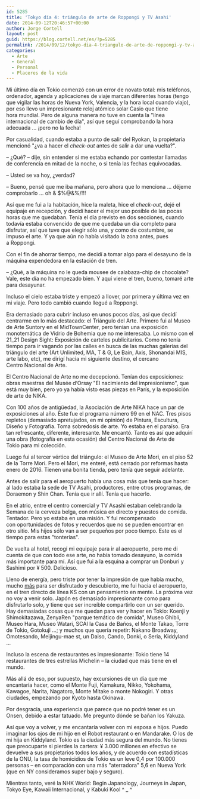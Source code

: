 ```yaml
---
id: 5285
title: 'Tokyo día 4: triángulo de arte de Roppongi y TV Asahi'
date: 2014-09-12T20:46:57+00:00
author: Jorge Cortell
layout: post
guid: https://blog.cortell.net/es/?p=5285
permalink: /2014/09/12/tokyo-dia-4-triangulo-de-arte-de-roppongi-y-tv-asahi/
categories:
  - Arte
  - General
  - Personal
  - Placeres de la vida
---
```

Mi último día en Tokio comenzó con un error de novato total: mis teléfonos, ordenador, agenda y aplicaciones de viaje marcan diferentes horas (tengo que vigilar las horas de Nueva York, Valencia, y la hora local cuando viajo), por eso llevo un impresionante reloj atómico solar Casio que tiene hora mundial. Pero de alguna manera no tuve en cuenta la "línea internacional de cambio de día", así que seguí comprobando la hora adecuada ... ¡pero no la fecha!

Por casualidad, cuando estaba a punto de salir del Ryokan, la propietaria mencionó "¿va a hacer el _check-out_ antes de salir a dar una vuelta?".
  
– ¿Qué? – dije, sin entender si me estaba echando por contestar llamadas de conferencia en mitad de la noche, o si tenía las fechas equivocadas.
  
– Usted se va hoy, ¿verdad?
  
– Bueno, pensé que me iba mañana, pero ahora que lo menciona ... déjeme comprobarlo ... oh & $%@&%/!!!

Así que me fui a la habitación, hice la maleta, hice el _check-out_, dejé el equipaje en recepción, y decidí hacer el mejor uso posible de las pocas horas que me quedaban. Tenía el día previsto en dos secciones, cuando todavía estaba convencido de que me quedaba un día completo para disfrutar, así que tuve que elegir sólo una, y como de costumbre, se impuso el arte. Y ya que aún no había visitado la zona antes, pues a Roppongi.

Con el fin de ahorrar tiempo, me decidí a tomar algo para el desayuno de la máquina expendedora en la estación de tren.
  
– ¿Qué, a la máquina no le queda mousee de calabaza-chip de chocolate? Vale, este día no ha empezado bien. Y aquí viene el tren, bueno, tomaré arte para desayunar.

Incluso el cielo estaba triste y empezó a llover, por primera y última vez en mi viaje. Pero todo cambió cuando llegué a Roppongi.

Era demasiado para cubrir incluso en unos pocos días, así que decidí centrarme en lo más destacado: el Triángulo del Arte. Primero fui al Museo de Arte Suntory en el MidTownCenter, pero tenían una exposición monotemática de Vidrio de Bohemia que no me interesaba. Lo mismo con el 21_21 Design Sight: Exposición de carteles publicitarios. Como no tenía tiempo para ir vagando por las calles en busca de las muchas galerías del triángulo del arte (Art Unlimited, MA, T & G, Le Bain, Axis, Shonandai MIS, arte labo, etc), me dirigí hacia mi siguiente destino, el cercano Centro Nacional de Arte.

El Centro Nacional de Arte no me decepcionó. Tenían dos exposiciones: obras maestras del Musée d‘Orsay "El nacimiento del impresionismo", que está muy bien, pero yo ya había visto esas piezas en París, y la exposición de arte de NIKA.

Con 100 años de antigüedad, la Asociación de Arte NIKA hace un par de exposiciones al año. Este fue el programa número 99 en el NAC. Tres pisos repletos (demasiado apretujados, en mi opinión) de Pintura, Escultura, Diseño y Fotografía. Toma sobredosis de arte. Yo estaba en el paraíso. Era tan refrescante, diferente, interesante. Me encantó. Tanto es así que adquirí una obra (fotografía en esta ocasión) del Centro Nacional de Arte de Tokio para mi colección.

Luego fui al tercer vértice del triángulo: el Museo de Arte Mori, en el piso 52 de la Torre Mori. Pero el Mori, me enteré, está cerrado por reformas hasta enero de 2016. Tienen una bonita tienda, pero tenía que seguir adelante.

Antes de salir para el aeropuerto había una cosa más que tenía que hacer: al lado estaba la sede de TV Asahi, productores, entre otros programas, de Doraemon y Shin Chan. Tenía que ir allí. Tenía que hacerlo.

En el atrio, entre el centro comercial y TV Asashi estaban celebrando la Semana de la cerveza belga, con música en directo y puestos de comida. Tentador. Pero yo estaba en una misión. Y fui recompensado con oportunidades de fotos y recuerdos que no se pueden encontrar en otro sitio. Mis hijos sólo van a ser pequeños por poco tiempo. Este es el tiempo para estas "tonterías".

De vuelta al hotel, recogí mi equipaje para ir al aeropuerto, pero me di cuenta de que con todo ese arte, no había tomado desayuno, la comida más importante para mí. Así que fui a la esquina a comprar un Donburi y Sashimi por ¥ 500. Delicioso.

Lleno de energía, pero triste por tener la impresión de que había mucho, mucho <a title="https://artspacetokyo.com/artmaps" href="https://artspacetokyo.com/artmaps" target="_blank">más</a> para ser disfrutado y descubierto, me fui hacia el aeropuerto, en el tren directo de línea KS con un pensamiento en mente. La próxima vez no voy a venir solo. Japón es demasiado impresionante como para disfrutarlo solo, y tiene que ser increíble compartirlo con un ser querido. Hay demasiadas cosas que me quedan para ver y hacer en Tokio: Koenji y Shimokitazawa, ZenyaRen "parque temático de comida", Museo Ghibli, Museo Hara, Museo Watari, SCAI la Casa de Baños, el Monte Takao, Torre de Tokio, Gotokuji ...; y muchos que quería repetir: Nakano Broadway, Omotesando, Meijingu-mae st, un Daiso, Cando, Donki, o Seria, Kiddyland ...

Incluso la escena de restaurantes es impresionante: Tokio tiene 14 restaurantes de tres estrellas Michelin – la ciudad que más tiene en el mundo.

Más allá de eso, por supuesto, hay excursiones de un día que me encantaría hacer, como el Monte Fuji, Kamakura, Nikko, Yokohama, Kawagoe, Narita, Nagatoro, Monte Mitake o monte Nokogiri. Y otras ciudades, empezando por Kyoto hasta Okinawa.

Por desgracia, una experiencia que parece que no podré tener es un Onsen, debido a estar tatuado. Me pregunto dónde se bañan los Yakuza.

Así que voy a volver, y me encantaría volver con mi esposa e hijos. Puedo imaginar los ojos de mi hijo en el Robot restaurant o en Mandarake. O los de mi hija en Kiddyland. Tokio es la ciudad más segura del mundo. No tienes que preocuparte si pierdes la cartera: ¥ 3.000 millones en efectivo se devuelve a sus propietarios todos los años, y de acuerdo con estadísticas de la ONU, la tasa de homicidios de Tokio es un leve 0,4 por 100.000 personas – en comparación con una más "aterradora" 5,6 en Nueva York (que en NY consideramos super bajo y seguro).

Mientras tanto, veré la NHK World: Begin Japanology, Journeys in Japan, Tokyo Eye, Kawaii Internacional, y Kabuki Kool ^ _ ^